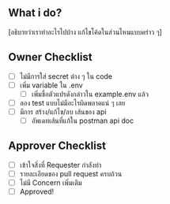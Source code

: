 ## What i do?
[อธิบายว่าเราทำอะไรไปบ้าง แก้ไขโค้ดในส่วนไหนแบบคร่าว ๆ]

## Owner Checklist
- [ ] ไม่มีการใส่ secret ต่าง ๆ ใน code
- [ ] เพิ่ม variable ใน .env
    - [ ] เพิ่มชื่อตัวแปรดังกล่าวใน example.env แล้ว
- [ ] ลอง test แบบไม่มีอะไรผิดพลาดแน่ ๆ เลย
- [ ] มีการ สร้าง/แก้ไข/ลบ เส้นของ api
    - [ ] อัพเดทเส้นที่แก้ใน postman api doc 

## Approver Checklist
- [ ] เข้าใจสิ่งที่ Requester กำลังทำ
- [ ] รายละเอียดของ pull request ครบถ้วน
- [ ] ไม่มี Concern เพิ่มเติม
- [ ] Approved!
